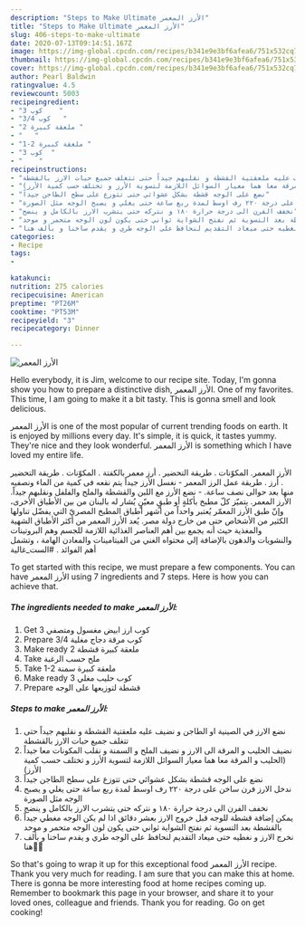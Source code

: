 ```yaml
---
description: "Steps to Make Ultimate الأرز المعمر"
title: "Steps to Make Ultimate الأرز المعمر"
slug: 406-steps-to-make-ultimate
date: 2020-07-13T09:14:51.167Z
image: https://img-global.cpcdn.com/recipes/b341e9e3bf6afea6/751x532cq70/الصورة-الرئيسية-لوصفةالأرز-المعمر.jpg
thumbnail: https://img-global.cpcdn.com/recipes/b341e9e3bf6afea6/751x532cq70/الصورة-الرئيسية-لوصفةالأرز-المعمر.jpg
cover: https://img-global.cpcdn.com/recipes/b341e9e3bf6afea6/751x532cq70/الصورة-الرئيسية-لوصفةالأرز-المعمر.jpg
author: Pearl Baldwin
ratingvalue: 4.5
reviewcount: 5003
recipeingredient:
- "3 كوب    "
- "3/4 كوب   "
- "2 ملعقة كبيرة "
- "   "
- "1-2 ملعقة كبيرة "
- "3 كوب  "
- "    "
recipeinstructions:
- "نضع الارز في الصينية او الطاجن و نضيف عليه ملعقتية القشطة و نقلبهم جيداً حتى تتغلف جميع حبات الارز بالقشطة"
- "نضيف الحليب و المرقة الى الارز و نضيف الملح و السمنة و نقلب المكونات معا جيداً (الحليب و المرقة معا هما معيار السوائل اللازمة لتسوية الأرز و تختلف حسب كمية الأرز)"
- "نضع على الوجه قشطة بشكل عشوائي حتى تتوزع على سطح الطاجن جيداً"
- "ندخل الارز فرن ساخن على درجة ٢٢٠ رف اوسط لمدة ربع ساعة حتى يغلي و يصبح الوجه مثل الصورة"
- "نخفف الفرن الى درجة حرارة ١٨٠ و نتركه حتى يتشرب الارز بالكامل و ينضج"
- "يمكن إضافة قشطة للوجه قبل خروج الارز بعشر دقائق اذا لم يكن الوجه مغطي جيداً بالقشطة بعد التسوية ثم نفتح الشواية ثواني حتى يكون لون الوجه متحمر و موحد"
- "نخرج الارز و نغطيه حتى ميعاد التقديم لنحافظ على الوجه طري و يقدم ساخنا و بألف هنا🌷🌷"
categories:
- Recipe
tags:
- 

katakunci:  
nutrition: 275 calories
recipecuisine: American
preptime: "PT26M"
cooktime: "PT53M"
recipeyield: "3"
recipecategory: Dinner

---
```



![الأرز المعمر](https://img-global.cpcdn.com/recipes/b341e9e3bf6afea6/751x532cq70/الصورة-الرئيسية-لوصفةالأرز-المعمر.jpg)

Hello everybody, it is Jim, welcome to our recipe site. Today, I'm gonna show you how to prepare a distinctive dish, الأرز المعمر. One of my favorites. This time, I am going to make it a bit tasty. This is gonna smell and look delicious.

الأرز المعمر is one of the most popular of current trending foods on earth. It is enjoyed by millions every day. It's simple, it is quick, it tastes yummy. They're nice and they look wonderful. الأرز المعمر is something which I have loved my entire life.

الأرز المعمر. المكوّنات . طريقة التحضير . أرز معمر بالكفتة . المكوّنات . طريقة التحضير . أرز . طريقة عمل الرز المعمر - نغسل الأرز جيداً يتم نقعه فى كمية من الماء ونصفيه منها بعد حوالى نصف ساعة. - نضع الأرز مع اللبن والقشطة والملح والفلفل ونقلبهم جيداً. الأرز المعمر. يتميّز كلّ مطبخ بأكلةٍ أو طبقٍ معيّنٍ يُشار له بالبنان من بين الأطباق الأخرى، وإنّ طبق الأرز المعمّر يُعتبر واحداً من أشهر أطباق المطبخ المصريّ التي يفضّل تناولها الكثير من الأشخاص حتى من خارج دولة مصر. يُعد الأرز المعمر من أكثر الأطباق الشهية والمغذية حيث أنه يجمع بين أهم العناصر الغذائية اللازمة للجسم وهم البروتينات والنشويات والدهون بالإضافة إلي محتواه الغني من الفيتامينات والمعادن الهامة ، وتشمل أهم الفوائد . #الست_غالية


To get started with this recipe, we must prepare a few components. You can have الأرز المعمر using 7 ingredients and 7 steps. Here is how you can achieve that.

<!--inarticleads1-->

##### The ingredients needed to make الأرز المعمر:

1. Get 3 كوب ارز ابيض مغسول ومتصفي
1. Prepare 3/4 كوب مرقة دجاج مغلية
1. Make ready 2 ملعقة كبيرة قشطة
1. Take  ملح حسب الرغبة
1. Take 1-2 ملعقة كبيرة سمنة
1. Make ready 3 كوب حليب مغلي
1. Prepare  قشطة لتوزيعها على الوجه




<!--inarticleads2-->

##### Steps to make الأرز المعمر:

1. نضع الارز في الصينية او الطاجن و نضيف عليه ملعقتية القشطة و نقلبهم جيداً حتى تتغلف جميع حبات الارز بالقشطة
1. نضيف الحليب و المرقة الى الارز و نضيف الملح و السمنة و نقلب المكونات معا جيداً (الحليب و المرقة معا هما معيار السوائل اللازمة لتسوية الأرز و تختلف حسب كمية الأرز)
1. نضع على الوجه قشطة بشكل عشوائي حتى تتوزع على سطح الطاجن جيداً
1. ندخل الارز فرن ساخن على درجة ٢٢٠ رف اوسط لمدة ربع ساعة حتى يغلي و يصبح الوجه مثل الصورة
1. نخفف الفرن الى درجة حرارة ١٨٠ و نتركه حتى يتشرب الارز بالكامل و ينضج
1. يمكن إضافة قشطة للوجه قبل خروج الارز بعشر دقائق اذا لم يكن الوجه مغطي جيداً بالقشطة بعد التسوية ثم نفتح الشواية ثواني حتى يكون لون الوجه متحمر و موحد
1. نخرج الارز و نغطيه حتى ميعاد التقديم لنحافظ على الوجه طري و يقدم ساخنا و بألف هنا🌷🌷




So that's going to wrap it up for this exceptional food الأرز المعمر recipe. Thank you very much for reading. I am sure that you can make this at home. There is gonna be more interesting food at home recipes coming up. Remember to bookmark this page in your browser, and share it to your loved ones, colleague and friends. Thank you for reading. Go on get cooking!
